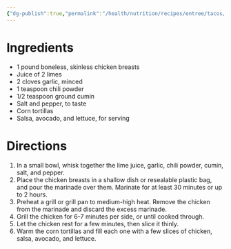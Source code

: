 ```yaml
---
{"dg-publish":true,"permalink":"/health/nutrition/recipes/entree/tacos/pollo-chicken-taco/","tags":["cookmate"]}
---
```




# Ingredients

-   1 pound boneless, skinless chicken breasts
-   Juice of 2 limes
-   2 cloves garlic, minced
-   1 teaspoon chili powder
-   1/2 teaspoon ground cumin
-   Salt and pepper, to taste
-   Corn tortillas
-   Salsa, avocado, and lettuce, for serving

# Directions

1) In a small bowl, whisk together the lime juice, garlic, chili powder, cumin, salt, and pepper.
2) Place the chicken breasts in a shallow dish or resealable plastic bag, and pour the marinade over them. Marinate for at least 30 minutes or up to 2 hours.
3) Preheat a grill or grill pan to medium-high heat. Remove the chicken from the marinade and discard the excess marinade.
4) Grill the chicken for 6-7 minutes per side, or until cooked through.
5) Let the chicken rest for a few minutes, then slice it thinly.
6) Warm the corn tortillas and fill each one with a few slices of chicken, salsa, avocado, and lettuce.